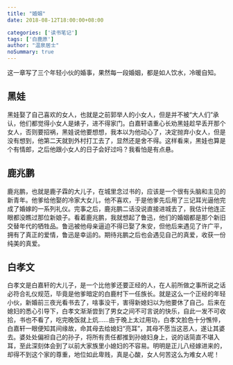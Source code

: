 ```yaml
---
title: "婚姻"
date: 2018-08-12T18:00:00+08:00

categories: ['读书笔记']
tags: ['白鹿原']
author: "温泉居士"
noSummary: true
---
```


这一章写了三个年轻小伙的婚事，果然每一段婚姻，都是如人饮水，冷暖自知。

## 黑娃

黑娃娶了自己喜欢的女人，也就是之前郭举人的小女人，但是并不被“大人们”承认，他们都觉得小女人是婊子，进不得家门。白嘉轩语重心长劝黑娃趁早丢开那个女人，否则要招祸，黑娃说他要想想，我本以为他动心了，决定抛弃小女人，但是没有想到，他第二天就到外村打工去了，显然还是舍不得。这样看来，黑娃也算是个有情郎，之后他跟小女人的日子会好过吗？我看怕是有点悬。

## 鹿兆鹏

鹿兆鹏，也就是鹿子霖的大儿子，在城里念过书的，应该是一个很有头脑和主见的新青年。他爹给他娶的冷家大女儿，他不喜欢，于是他爹先后用了三记耳光逼他完成了婚嫁的一系列礼仪。完事之后，鹿兆鹏二话没说直接进城去了，我估计他连正眼都没瞧过那位新娘子。看着鹿兆鹏，我就想起了鲁迅，他们的婚姻都是那个新旧交替年代的牺牲品。鲁迅被他母亲逼迫不得已娶了朱安，但他后来遇见了许广平，拥有了真正的爱情，鲁迅是幸运的。期待兆鹏之后也会遇见自己的真爱，收获一份纯美的真爱。

## 白孝文

白孝文是白嘉轩的大儿子，是一个比他爹还要正经的人，在人前所做之事所说之话必符合礼仪规范，毕竟是他爹暗定的白鹿村下一任族长。就是这么一个正经的年轻小伙，新婚前三夜光看书去了，啥事没干，害得新媳妇以为他要休了自己。后来在媳妇的悉心引导下，白孝文渐渐尝到了男女之间不可言说的快乐，自此一发不可收拾，书也不看了，吃完晚饭就上炕……由于晚上太过用功，白孝文脸色十分憔悴，白嘉轩一眼便知其间缘故，命其母去给媳妇“亮耳”，其母不愿当这恶人，遂让其婆去。婆处处偏袒自己的孙子，将所有责任都推到孙媳妇身上，说的话简直不堪入耳，至此深刻体会到了以前大家族里小媳妇的不容易。明明是正儿八经嫁进来的，却得不到这个家的尊重，地位如此卑贱，真是心酸，女人何苦这么为难女人呢！



